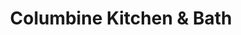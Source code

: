 ---
title: "Columbine Kitchen & Bath"
url: /castle-rock/columbine-kitchen-and-bath/
shop: kitchen
---